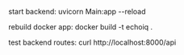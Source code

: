 start backend:
uvicorn Main:app --reload

rebuild docker app:
docker build -t echoiq .

test backend routes:
curl http://localhost:8000/api